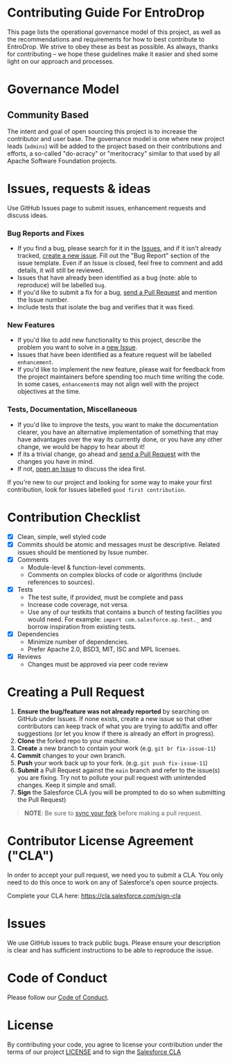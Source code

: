 
# Contributing Guide For EntroDrop

This page lists the operational governance model of this project, as well as the recommendations and requirements for how to best contribute to EntroDrop. We strive to obey these as best as possible. As always, thanks for contributing – we hope these guidelines make it easier and shed some light on our approach and processes.

# Governance Model
## Community Based

The intent and goal of open sourcing this project is to increase the contributor and user base. The governance model is one where new project leads (`admins`) will be added to the project based on their contributions and efforts, a so-called "do-acracy" or "meritocracy" similar to that used by all Apache Software Foundation projects.

# Issues, requests & ideas

Use GitHub Issues page to submit issues, enhancement requests and discuss ideas.

### Bug Reports and Fixes
-  If you find a bug, please search for it in the [Issues](https://github.com/SalesforceAIResearch/EntroDrop/issues), and if it isn't already tracked,
   [create a new issue](https://github.com/SalesforceAIResearch/EntroDrop/issues/new). Fill out the "Bug Report" section of the issue template. Even if an Issue is closed, feel free to comment and add details, it will still
   be reviewed.
-  Issues that have already been identified as a bug (note: able to reproduce) will be labelled `bug`.
-  If you'd like to submit a fix for a bug, [send a Pull Request](#creating_a_pull_request) and mention the Issue number.
  -  Include tests that isolate the bug and verifies that it was fixed.

### New Features
-  If you'd like to add new functionality to this project, describe the problem you want to solve in a [new Issue](https://github.com/SalesforceAIResearch/EntroDrop/issues/new).
-  Issues that have been identified as a feature request will be labelled `enhancement`.
-  If you'd like to implement the new feature, please wait for feedback from the project
   maintainers before spending too much time writing the code. In some cases, `enhancement`s may
   not align well with the project objectives at the time.

### Tests, Documentation, Miscellaneous
-  If you'd like to improve the tests, you want to make the documentation clearer, you have an
   alternative implementation of something that may have advantages over the way its currently
   done, or you have any other change, we would be happy to hear about it!
  -  If its a trivial change, go ahead and [send a Pull Request](#creating_a_pull_request) with the changes you have in mind.
  -  If not, [open an Issue](https://github.com/SalesforceAIResearch/EntroDrop/issues/new) to discuss the idea first.

If you're new to our project and looking for some way to make your first contribution, look for
Issues labelled `good first contribution`.

# Contribution Checklist

- [x] Clean, simple, well styled code
- [x] Commits should be atomic and messages must be descriptive. Related issues should be mentioned by Issue number.
- [x] Comments
  - Module-level & function-level comments.
  - Comments on complex blocks of code or algorithms (include references to sources).
- [x] Tests
  - The test suite, if provided, must be complete and pass
  - Increase code coverage, not versa.
  - Use any of our testkits that contains a bunch of testing facilities you would need. For example: `import com.salesforce.op.test._` and borrow inspiration from existing tests.
- [x] Dependencies
  - Minimize number of dependencies.
  - Prefer Apache 2.0, BSD3, MIT, ISC and MPL licenses.
- [x] Reviews
  - Changes must be approved via peer code review

# Creating a Pull Request

1. **Ensure the bug/feature was not already reported** by searching on GitHub under Issues.  If none exists, create a new issue so that other contributors can keep track of what you are trying to add/fix and offer suggestions (or let you know if there is already an effort in progress).
3. **Clone** the forked repo to your machine.
4. **Create** a new branch to contain your work (e.g. `git br fix-issue-11`)
4. **Commit** changes to your own branch.
5. **Push** your work back up to your fork. (e.g. `git push fix-issue-11`)
6. **Submit** a Pull Request against the `main` branch and refer to the issue(s) you are fixing. Try not to pollute your pull request with unintended changes. Keep it simple and small.
7. **Sign** the Salesforce CLA (you will be prompted to do so when submitting the Pull Request)

> **NOTE**: Be sure to [sync your fork](https://help.github.com/articles/syncing-a-fork/) before making a pull request.

# Contributor License Agreement ("CLA")
In order to accept your pull request, we need you to submit a CLA. You only need
to do this once to work on any of Salesforce's open source projects.

Complete your CLA here: <https://cla.salesforce.com/sign-cla>

# Issues
We use GitHub issues to track public bugs. Please ensure your description is
clear and has sufficient instructions to be able to reproduce the issue.

# Code of Conduct
Please follow our [Code of Conduct](CODE_OF_CONDUCT.md).

# License
By contributing your code, you agree to license your contribution under the terms of our project [LICENSE](LICENSE.txt) and to sign the [Salesforce CLA](https://cla.salesforce.com/sign-cla)
